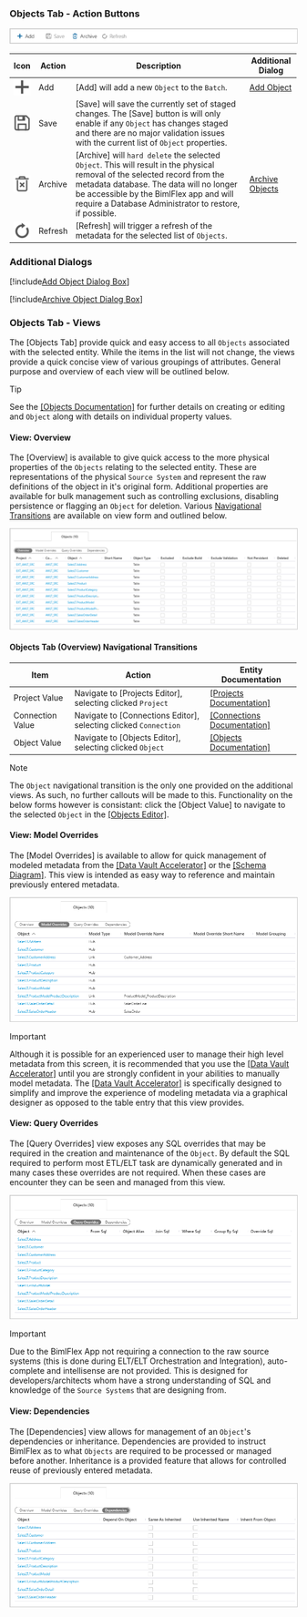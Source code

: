 ### Objects Tab - Action Buttons

<img 
    src="images/bimlflex-app-tab-objects-actions.png" 
    class="border-image" 
    style="border: 1px solid #CCC;" 
    title="Objects Tab - Action Buttons" 
/>

|Icon|Action|Description|Additional Dialog|
|-|-|-|-|
|<div class="icon-col m-5" style="width:30px; height:30px;background:#EEE;"><img src="images/svg-icons/add.svg" /></div>|<span class="nowrap-col m-5">Add</span>|[Add] will add a new `Object` to the `Batch`.|[Add Object](#Add-Object-Dialog-Box)|
|<div class="icon-col m-5" style="width:30px; height:30px;background:#EEE;"><img src="images/svg-icons/save.svg" /></div>|<span class="nowrap-col m-5">Save</span>|[Save] will save the currently set of staged changes.  The [Save] button is will only enable if any `Object` has changes staged and there are no major validation issues with the current list of `Object` properties.||
|<div class="icon-col m-5" style="width:30px; height:30px;background:#EEE;"><img src="images/svg-icons/archive-delete.svg" /></div>|<span class="nowrap-col m-5">Archive</span>|[Archive] will `hard delete` the selected `Object`.  This will result in the physical removal of the selected record from the metadata database.  The data will no longer be accessible by the BimlFlex app and will require a Database Administrator to restore, if possible.|[Archive Objects](#Archive-Object-Dialog-Box)|
|<div class="icon-col m-5" style="width:30px; height:30px;background:#EEE;"><img src="images/svg-icons/refresh.svg" /></div>|<span class="nowrap-col m-5">Refresh</span>|[Refresh] will trigger a refresh of the metadata for the selected list of `Objects`.||

### Additional Dialogs

[!include[Add Object Dialog Box](_dialog-add-object.md)]

[!include[Archive Object Dialog Box](_dialog-archive-object-list.md)]

### Objects Tab - Views

The [Objects Tab] provide quick and easy access to all `Objects` associated with the selected entity.  While the items in the list will not change, the views provide a quick concise view of various groupings of attributes.  General purpose and overview of each view will be outlined below.

> [!TIP]
> See the [[Objects Documentation]](objects.md) for further details on creating or editing and `Object` along with details on individual property values.

#### View: Overview

The [Overview] is available to give quick access to the more physical properties of the `Objects` relating to the selected entity.  These are representations of the physical `Source System` and represent the raw definitions of the object in it's original form.  Additional properties are available for bulk management such as controlling exclusions, disabling persistence or flagging an `Object` for deletion.  Various [Navigational Transitions](#Objects-Tab-(Overview)-Navigational-Transitions) are available on view form and outlined below.

<img 
    src="images/bimlflex-app-tab-objects-view-overview.png" 
    class="border-image" 
    style="border: 1px solid #CCC;" 
    title="Objects Tab - Overview View" 
/>

#### Objects Tab (Overview) Navigational Transitions
|Item|Action|Entity Documentation|
|-|-|-|
|Project Value|Navigate to [Projects Editor], selecting clicked `Project`|[[Projects Documentation]](projects.md)
|Connection Value|Navigate to [Connections Editor], selecting clicked `Connection`|[[Connections Documentation]](connections.md)
|Object Value|Navigate to [Objects Editor], selecting clicked `Object`|[[Objects Documentation]](objects.md)

> [!NOTE]
> The `Object` navigational transition is the only one provided on the additional views.  As such, no further callouts will be made to this.  Functionality on the below forms however is consistant: click the [Object Value] to navigate to the selected `Object` in the [[Objects Editor]](objects.md).

#### View: Model Overrides

The [Model Overrides] is available to allow for quick management of modeled metadata from the [[Data Vault Accelerator]](..\modeling-tools\accelerator.md) or the [[Schema Diagram]](..\modeling-tools\schema-diagram.md).  This view is intended as easy way to reference and maintain previously entered metadata.

<img 
    src="images/bimlflex-app-tab-objects-view-model-overrides.png" 
    class="border-image" 
    style="border: 1px solid #CCC;" 
    title="Objects Tab - Model Overrides View" 
/>

> [!IMPORTANT]
> Although it is possible for an experienced user to manage their high level metadata from this screen, it is recommended that you use the [[Data Vault Accelerator]](..\modeling-tools\accelerator.md) until you are strongly confident in your abilities to manually model metadata.  The [[Data Vault Accelerator]](..\modeling-tools\accelerator.md) is specifically designed to simplify and improve the experience of modeling metadata via a graphical designer as opposed to the table entry that this view provides.

#### View: Query Overrides

The [Query Overrides] view exposes any SQL overrides that may be required in the creation and maintenance of the `Object`.  By default the SQL required to perform most ETL/ELT task are dynamically generated and in many cases these overrides are not required.  When these cases are encounter they can be seen and managed from this view.

<img 
    src="images/bimlflex-app-tab-objects-view-query-overrides.png" 
    class="border-image" 
    style="border: 1px solid #CCC;" 
    title="Objects Tab - Query Overrides View" 
/>

> [!IMPORTANT]
> Due to the BimlFlex App not requiring a connection to the raw source systems (this is done during ELT/ELT Orchestration and Integration), auto-complete and intellisense are not provided.  This is designed for developers/architects whom have a strong understanding of SQL and knowledge of the `Source Systems` that are designing from.

#### View: Dependencies

The [Dependencies] view allows for management of an `Object`'s dependencies or inheritance.  Dependencies are provided to instruct BimlFlex as to what `Objects` are required to be processed or managed before another.  Inheritance is a provided feature that allows for controlled reuse of previously entered metadata.

<img 
    src="images/bimlflex-app-tab-objects-view-dependencies.png" 
    class="border-image" 
    style="border: 1px solid #CCC;" 
    title="Objects Tab - Dependencies View" 
/>

[//]: # (TODO: Add Links for Dependencies and Inheritance documentation.)

[//]: # (> [!TIP])

[//]: # (> For more information about dependencies and inheritance refer to the appropriate link\(s\) below:  )

[//]: # (> [Object Dependencies]  - Links to come...  )

[//]: # (> [Object Inheritance]  - Links to come...  )
